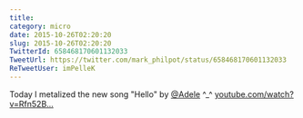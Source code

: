```yaml
---
title: 
category: micro
date: 2015-10-26T02:20:20
slug: 2015-10-26T02:20:20
TwitterId: 658468170601132033
TweetUrl: https://twitter.com/mark_philpot/status/658468170601132033
ReTweetUser: imPelleK
---
```


<i class="fa fa-retweet" aria-hidden="true"></i> Today I metalized the new song "Hello" by [@Adele](https://twitter.com/Adele) ^_^ [youtube.com/watch?v=Rfn52B…](https://www.youtube.com/watch?v=Rfn52BxzXM4)